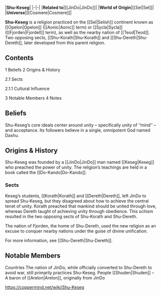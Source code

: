 |**Shu-Keseg**|
|-|-|
|**Related to**|[[JinDo\|JinDo]]|
|**World of Origin**|[[Sel\|Sel]]|
|**Universe**|[[Cosmere\|Cosmere]]|

**Shu-Keseg** is a religion practiced on the [[Sel\|Selish]] continent known as [[Opelon\|Opelon]] ([[Aonic\|Aonic]] term) or [[Sycla\|Sycla]] ([[Fjorden\|Fjordell]] term), as well as the nearby nation of [[Teod\|Teod]]. Two opposing sects, [[Shu-Korath\|Shu-Korath]] and [[Shu-Dereth\|Shu-Dereth]], later developed from this parent religion. 

## Contents

1 Beliefs
2 Origins & History

2.1 Sects

2.1.1 Cultural Influence




3 Notable Members
4 Notes


## Beliefs
Shu-Keseg’s core ideals center around unity – specifically unity of ‘’mind’’ – and acceptance. Its followers believe in a single, omnipotent God named Dashu.

## Origins & History
Shu-Keseg was founded by a [[JinDo\|JinDo]] man named [[Keseg\|Keseg]] who preached the power of unity. The religion’s teachings are held in a book called the [[Do-Kando\|Do-Kando]].

### Sects
Keseg’s students, [[Korath\|Korath]] and [[Dereth\|Dereth]], left JinDo to spread Shu-Keseg, but they disagreed about how to achieve the central tenet of unity. Korath preached that mankind should be united through love, whereas Dereth taught of achieving unity through obedience. This schism resulted in the two opposing sects of Shu-Korath and Shu-Dereth.


The nation of Fjorden, the home of Shu-Dereth, used the new religion as an excuse to conquer nearby nations under the guise of divine unification.

For more information, see [[Shu-Dereth\|Shu-Dereth]].
## Notable Members
Countries
The nation of JinDo, while officially converted to Shu-Dereth to avoid war, still primarily practices Shu-Keseg.
People
[[Shuden\|Shuden]] – A baron of [[Arelon\|Arelon]], originally from JinDo




https://coppermind.net/wiki/Shu-Keseg